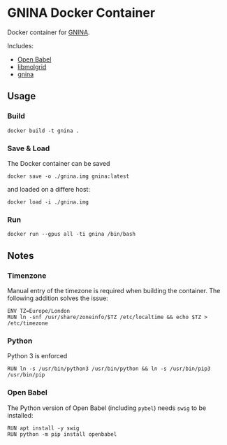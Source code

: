 # GNINA Docker Container

Docker container for [GNINA]().

Includes:

* [Open Babel](https://github.com/openbabel/openbabel)
* [libmolgrid](https://github.com/gnina/libmolgrid)
* [gnina](https://github.com/gnina/gnina)

## Usage

### Build 

```
docker build -t gnina .
```

### Save & Load

The Docker container can be saved

```
docker save -o ./gnina.img gnina:latest
```

and loaded on a differe host:

```
docker load -i ./gnina.img
```

### Run

```
docker run --gpus all -ti gnina /bin/bash
```

## Notes

### Timenzone

Manual entry of the timezone is required when building the container. The following addition solves the issue:

```
ENV TZ=Europe/London
RUN ln -snf /usr/share/zoneinfo/$TZ /etc/localtime && echo $TZ > /etc/timezone
```

### Python

Python 3 is enforced

```
RUN ln -s /usr/bin/python3 /usr/bin/python && ln -s /usr/bin/pip3 /usr/bin/pip
```

### Open Babel

The Python version of Open Babel (including `pybel`) needs `swig` to be installed:

```
RUN apt install -y swig
RUN python -m pip install openbabel
```
